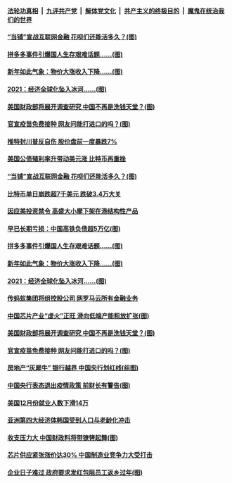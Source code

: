 ####  [法轮功真相](../../../../basic/blob/master/README.md?t=01112231) &nbsp;|&nbsp; [九评共产党](../../../../9ping.md/blob/master/README.md?t=01112231) &nbsp;|&nbsp; [解体党文化](../../../../jtdwh.md/blob/master/README.md?t=01112231)  &nbsp;|&nbsp; [共产主义的终极目的](../../../../gczydzjmd.md/blob/master/README.md?t=01112231) &nbsp;|&nbsp; [魔鬼在统治我们的世界](../../../../mgztzwmdsj.md/blob/master/README.md?t=01112231) 

#### [“当铺”宣战互联网金融 花呗们还能活多久？(图)](../pages/p5/958733.md?t=01112231) 

#### [拼多多事件引爆国人生存艰难话题……(图)](../pages/p5/958688.md?t=01112231) 

#### [新年如此气象：物价大涨收入下降……(图)](../pages/p5/958690.md?t=01112231) 

#### [2021：经济全球化坠入冰河……(图)](../pages/p5/958683.md?t=01112231) 

#### [美国财政部将展开调查研究 中国不再是洗钱天堂？(图)](../pages/p5/958661.md?t=01112231) 

#### [官宣疫苗免费接种 网友问能打进口的吗？(图)](../pages/p5/958627.md?t=01112231) 

#### [推特封川普反自伤 股价盘前一度暴跌7%](../pages/p5/958761.md?t=01112231) 

#### [美国公债殖利率升带动美元涨 比特币再重挫](../pages/p5/958754.md?t=01112231) 

#### [“当铺”宣战互联网金融 花呗们还能活多久？(图)](../pages/p5/958733.md?t=01112231) 

#### [比特币单日崩跌超7千美元 跌破3.4万大关](../pages/p5/958735.md?t=01112231) 

#### [因应美投资禁令 高盛大小摩下架在港结构性产品](../pages/p5/958734.md?t=01112231) 

#### [早已长期亏损：中国高铁负债超5万亿(图)](../pages/p5/958685.md?t=01112231) 

#### [拼多多事件引爆国人生存艰难话题……(图)](../pages/p5/958688.md?t=01112231) 

#### [新年如此气象：物价大涨收入下降……(图)](../pages/p5/958690.md?t=01112231) 

#### [2021：经济全球化坠入冰河……(图)](../pages/p5/958683.md?t=01112231) 

#### [传蚂蚁集团将组控股公司 网罗马云所有金融业务](../pages/p5/958666.md?t=01112231) 

#### [中国芯片产业“虚火”正旺 滑向低端产能粗放扩张(图)](../pages/p5/958663.md?t=01112231) 

#### [美国财政部将展开调查研究 中国不再是洗钱天堂？(图)](../pages/p5/958661.md?t=01112231) 

#### [官宣疫苗免费接种 网友问能打进口的吗？(图)](../pages/p5/958627.md?t=01112231) 

#### [房地产“灰犀牛” 银行越界 中国央行划红线(组图)](../pages/p5/958591.md?t=01112231) 

#### [中国央行表态退出疫情政策 前财长有警告(图)](../pages/p5/958583.md?t=01112231) 

#### [美国12月份就业人数下滑14万](../pages/p5/958573.md?t=01112231) 

#### [亚洲第四大经济体韩国受到人口与老龄化冲击](../pages/p5/958572.md?t=01112231) 

#### [收支压力大 中国财政料将带镣铐起舞(图)](../pages/p5/958556.md?t=01112231) 

#### [芯片供应紧张涨价达30% 中国制造业竞争力大受打击](../pages/p5/958559.md?t=01112231) 

#### [企业日子难过 政府要求发红包阻员工返乡过年(图)](../pages/p5/958519.md?t=01112231) 

